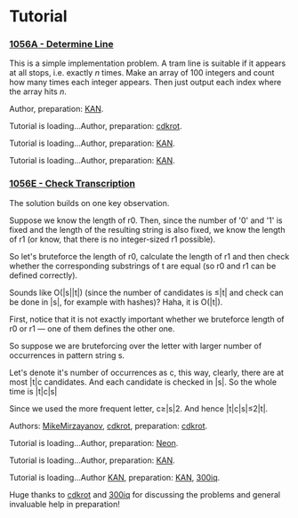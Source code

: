 # Tutorial


### [1056A - Determine Line](../problems/A._Determine_Line.md "Mail.Ru Cup 2018 Round 3")

This is a simple implementation problem. A tram line is suitable if it appears at all stops, i.e. exactly $n$ times. Make an array of $100$ integers and count how many times each integer appears. Then just output each index where the array hits $n$.

Author, preparation: [KAN](https://codeforces.com/profile/KAN "Grandmaster KAN").

 Tutorial is loading...Author, preparation: [cdkrot](https://codeforces.com/profile/cdkrot "Grandmaster cdkrot").

 Tutorial is loading...Author, preparation: [KAN](https://codeforces.com/profile/KAN "Grandmaster KAN").

 Tutorial is loading...Author, preparation: [KAN](https://codeforces.com/profile/KAN "Grandmaster KAN").

 
### [1056E - Check Transcription](../problems/E._Check_Transcription.md "Mail.Ru Cup 2018 Round 3")

The solution builds on one key observation.

Suppose we know the length of r0. Then, since the number of '0' and '1' is fixed and the length of the resulting string is also fixed, we know the length of r1 (or know, that there is no integer-sized r1 possible).

So let's bruteforce the length of r0, calculate the length of r1 and then check whether the corresponding substrings of t are equal (so r0 and r1 can be defined correctly).

Sounds like O(|s||t|) (since the number of candidates is ≤|t| and check can be done in |s|, for example with hashes)? Haha, it is O(|t|).

First, notice that it is not exactly important whether we bruteforce length of r0 or r1 — one of them defines the other one.

So suppose we are bruteforcing over the letter with larger number of occurrences in pattern string s.

Let's denote it's number of occurrences as c, this way, clearly, there are at most |t|c candidates. And each candidate is checked in |s|. So the whole time is |t|c|s|

Since we used the more frequent letter, c≥|s|2. And hence |t|c|s|≤2|t|.

Authors: [MikeMirzayanov](https://codeforces.com/profile/MikeMirzayanov "Headquarters, MikeMirzayanov"), [cdkrot](https://codeforces.com/profile/cdkrot "Grandmaster cdkrot"), preparation: [cdkrot](https://codeforces.com/profile/cdkrot "Grandmaster cdkrot").

 Tutorial is loading...Author, preparation: [Neon](https://codeforces.com/profile/Neon "Candidate Master Neon").

 Tutorial is loading...Author, preparation: [KAN](https://codeforces.com/profile/KAN "Grandmaster KAN").

 Tutorial is loading...Author [KAN](https://codeforces.com/profile/KAN "Grandmaster KAN"), preparation: [KAN](https://codeforces.com/profile/KAN "Grandmaster KAN"), [300iq](https://codeforces.com/profile/300iq "Legendary Grandmaster 300iq").

Huge thanks to [cdkrot](https://codeforces.com/profile/cdkrot "Grandmaster cdkrot") and [300iq](https://codeforces.com/profile/300iq "Legendary Grandmaster 300iq") for discussing the problems and general invaluable help in preparation!

